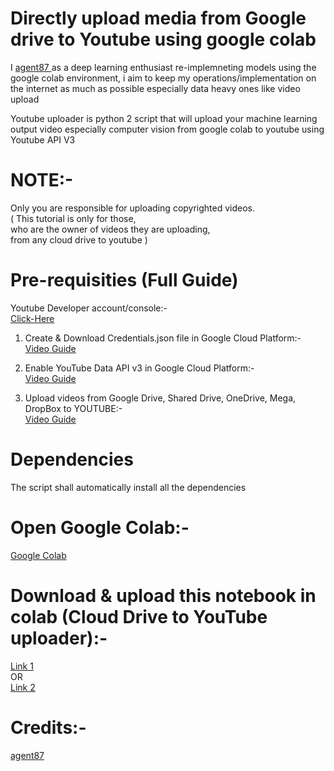 # Directly upload media from Google drive to Youtube using google colab
I <a href="https://github.com/agent87/"> agent87 </a>
as a deep learning enthusiast re-implemneting models using the google colab environment,
i aim to keep my operations/implementation on the internet as much as possible especially data heavy ones like video upload

Youtube uploader is python 2 script that will upload your machine learning output video especially computer vision from 
google colab to youtube using Youtube API V3

# NOTE:-
Only you are responsible for uploading copyrighted videos. \
( This tutorial is only for those,\
who are the owner of videos they are uploading,\
from any cloud drive to youtube )
# Pre-requisities (Full Guide)
Youtube Developer account/console:- \
<a href="https://console.developers.google.com"> Click-Here </a>

1. Create & Download Credentials.json file in Google Cloud Platform:- \
<a href="https://www.youtube.com/watch?v=6MBLrH1j6Tg"> Video Guide </a>

2. Enable YouTube Data API v3 in Google Cloud Platform:- \
<a href="https://www.youtube.com/watch?v=fN8WwVQTWYk"> Video Guide </a>

3. Upload videos from Google Drive, Shared Drive, OneDrive, Mega, DropBox to YOUTUBE:- \
<a href="https://www.youtube.com/watch?v=8NuUkvGM_ko"> Video Guide </a>

# Dependencies
The script shall automatically install all the dependencies 

# Open Google Colab:-
<a href="https://colab.research.google.com/"> Google Colab </a> 

# Download & upload this notebook in colab (Cloud Drive to YouTube uploader):-
<a href="http://upload-4ever.com/d/MdRp"> Link 1 </a> \
OR \
<a href="https://shrinke.me/6G7x1etb"> Link 2 </a> 


# Credits:-
<a href="https://github.com/agent87/"> agent87 </a>
